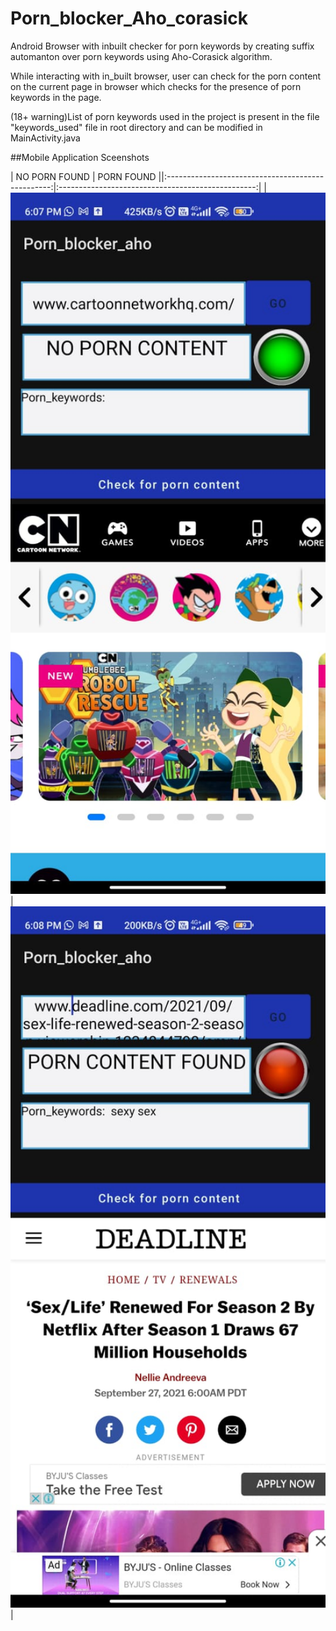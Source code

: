 # Porn_blocker_Aho_corasick
Android Browser with inbuilt checker for porn keywords by creating suffix automanton over porn keywords using Aho-Corasick algorithm.

While interacting with in_built browser, user can check for the porn content on the current page in browser which checks for the presence
of porn keywords in the page.

(18+ warning)List of porn keywords used in the project is present in the file "keywords_used" file in root directory and can be modified in
MainActivity.java

##Mobile Application Sceenshots

|                 NO PORN FOUND                 |                 PORN FOUND                       ||:-------------------------------------------------:|:-------------------------------------------------:|
| <img width="1604" src="./pics/A.jpeg"> | <img width="1604" src="./pics/B.jpeg"> |

